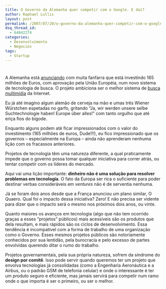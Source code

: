 ```yaml
---
title: O Governo da Alemanha quer competir com o Google. E daí?
author: Raphael Lullis
layout: post
permalink: /2007/07/20/o-governo-da-alemanha-quer-competir-com-o-google-e-dai/
dsq_thread_id:
  - 64842274
categories:
  - Desenvolvimento
  - Negocios
tags:
  - Startup
---
```

# 

A Alemanha está [anunciando][1] com muita fanfarra que está investindo 165 milhões de Euros, com aprovação pela União Européia, num novo sistema de tecnologia de busca. O projeto ambiciona ser o melhor sistema de [busca][2] [multimídia][3] da Internet.

 [1]: http://news.yahoo.com/s/ap/20070719/ap_on_hi_te/eu_germany_internet_research
 [2]: http://www.google.com
 [3]: http://www.youtube.com

Eu já até imagino algum alemão de cerveja na mão e umas três Wiener Würstchen espetadas no garfo, gritando “Ja, wir werden unsere selbe Suchtechnologie haben! Europe über alles!” com tanto orgulho que até eriça fios do bigode.

Enquanto alguns podem até ficar impressionados com o valor do investimento (165 milhões de euros, Dude!!!), eu fico impressionado que os governos – especialmente na Europa – ainda não aprenderam nenhuma lição com os fracassos anteriores.

Projetos de tecnologia têm uma natureza diferente, a qual praticamente impede que o governo possa tomar qualquer iniciativa para correr atrás, ou tentar competir com os líderes do mercado.

Aqui vai uma lição importante: **dinheiro não é uma solução para resolver problemas em tecnologia**. O fato da Europa ser rica o suficiente para poder destinar verbas consideráveis em *ventures* não é de serventia nenhuma.

Já se foram dois anos desde que a França anunciou um plano similar, O Quaero. Qual foi o impacto dessa iniciativa? Zero! E não precisa ser vidente para dizer que o impacto será o mesmo nos próximos dois anos, ou vinte.

Quanto maiores os avanços em tecnologia (algo que não tem ocorrido graças a esses “projetos” públicos) mais acessíveis são os produtos que dela resultam, e mais rápidos são os ciclos de desenvolvimento. Essa tendência é incompatível com a forma de trabalho de uma organização como o Governo. Esses mesmos projetos públicos são notoriamente conhecidos por sua lentidão, pela burocracia e pelo excesso de partes envolvidas querendo ditar o rumo do trabalho.

Projetos governamentais, pela sua própria natureza, sofrem da síndrome do **design por comitê**. Isso pode servir quando queremos ter um projeto que envolva tecnologias já consolidadas (como a Engenharia Aeronáutica e a Airbus, ou o padrão GSM de telefonia celular) e onde o interessante é ter um produto seguro e eficiente, mas jamais servirá para competir num ramo onde o que importa é ser o primeiro, ou ser o melhor.